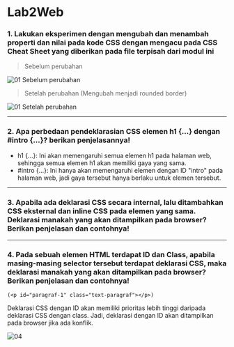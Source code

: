 # Lab2Web
### 1. Lakukan eksperimen dengan mengubah dan menambah properti dan nilai pada kode CSS dengan mengacu pada CSS Cheat Sheet yang diberikan pada file terpisah dari modul ini
   
> Sebelum perubahan

![01  Sebelum perubahan](https://github.com/RafiMlnf/Lab2Web/assets/115614668/69fe15f3-6d3c-48b8-81a0-8e56285102fa)

> Setelah perubahan (Mengubah menjadi rounded border)

![01  Setelah perubahan](https://github.com/RafiMlnf/Lab2Web/assets/115614668/e0d1e29e-7bf6-4752-bd4f-abb7485d7aec)

--------------------------------

### 2. Apa perbedaan pendeklarasian CSS elemen h1 {...} dengan #intro {...}? berikan penjelasannya!

- h1 {...}: Ini akan memengaruhi semua elemen h1 pada halaman web, sehingga semua elemen h1 akan memiliki gaya yang sama.
- #intro {...}: Ini hanya akan memengaruhi elemen dengan ID "intro" pada halaman web, jadi gaya tersebut hanya berlaku untuk elemen tersebut.

--------------------------------

### 3. Apabila ada deklarasi CSS secara internal, lalu ditambahkan CSS eksternal dan inline CSS pada elemen yang sama. Deklarasi manakah yang akan ditampilkan pada browser? Berikan penjelasan dan contohnya!

--------------------------------

### 4. Pada sebuah elemen HTML terdapat ID dan Class, apabila masing-masing selector tersebut terdapat deklarasi CSS, maka deklarasi manakah yang akan ditampilkan pada browser? Berikan penjelasan dan contohnya! 
```(<p id="paragraf-1" class="text-paragraf"></p>)```

Deklarasi CSS dengan ID akan memiliki prioritas lebih tinggi daripada deklarasi CSS dengan class. Jadi, deklarasi dengan ID akan ditampilkan pada browser jika ada konflik.

![04](https://github.com/RafiMlnf/Lab2Web/assets/115614668/a6932542-ad5e-4f4c-bc0f-607af1109dd3)



